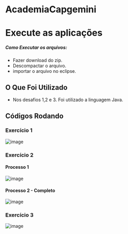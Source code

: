 # AcademiaCapgemini

<h1> Execute as aplicações </h1>

<h5>Como Executar os arquivos:</h5>

<ul>
  <li> Fazer download do zip.</li>
  <li> Descompactar o arquivo.</li>
  <li> importar o arquivo no eclipse.</li>
</ul>
 
<h2> O Que Foi Utilizado </h2>

<ul>
  <li> Nos desafios 1,2 e 3. Foi utilizado a linguagem Java.</li>
</ul>
  
<h2> Códigos Rodando </h2>

<h3> Exercício 1 </h3>

![image](https://user-images.githubusercontent.com/91089946/154870971-1e014d9a-32d2-491b-a8a7-db29d2adfa3d.png)

<h3> Exercício 2 </h3>

<h4> Processo 1 </h4>

![image](https://user-images.githubusercontent.com/91089946/154872832-c9eaf876-2e85-427b-8b44-77191378efa7.png)

<h4> Processo 2 - Completo </h4>

![image](https://user-images.githubusercontent.com/91089946/154873101-f3ec7152-4d74-4146-bba7-c60c320e97b2.png)

<h3> Exercício 3 </h3>

![image](https://user-images.githubusercontent.com/91089946/154873455-b426542c-53fe-4414-976e-26371f3b8007.png)



